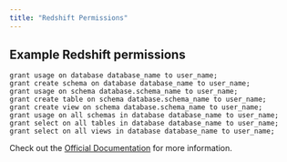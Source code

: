 ```yaml
---
title: "Redshift Permissions"
---
```


## Example Redshift permissions

```
grant usage on database database_name to user_name;
grant create schema on database database_name to user_name;
grant usage on schema database.schema_name to user_name;
grant create table on schema database.schema_name to user_name;
grant create view on schema database.schema_name to user_name;
grant usage on all schemas in database database_name to user_name;
grant select on all tables in database database_name to user_name;
grant select on all views in database database_name to user_name;
```

Check out the [Official Documentation](https://docs.aws.amazon.com/redshift/latest/dg/r_GRANT.html) for more information.
